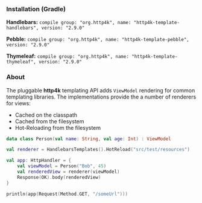 ### Installation (Gradle)
**Handlebars:** ```compile group: "org.http4k", name: "http4k-template-handlebars", version: "2.9.0"```

**Pebble:** ```compile group: "org.http4k", name: "http4k-template-pebble", version: "2.9.0"```

**Thymeleaf:** ```compile group: "org.http4k", name: "http4k-template-thymeleaf", version: "2.9.0"```

### About
The pluggable **http4k** templating API adds `ViewModel` rendering for common templating libraries. The implementations provide the a number of renderers for views:
* Cached on the classpath
* Cached from the filesystem
* Hot-Reloading from the filesystem

```kotlin
data class Person(val name: String, val age: Int) : ViewModel

val renderer = HandlebarsTemplates().HotReload("src/test/resources")

val app: HttpHandler = {
    val viewModel = Person("Bob", 45)
    val renderedView = renderer(viewModel)
    Response(OK).body(renderedView)
}

println(app(Request(Method.GET, "/someUrl")))
```
